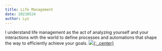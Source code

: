 ```yaml
---
title: Life Management
date: 20210524
author: Lyz
---
```


I understand life management as the act of analyzing yourself and your
interactions with the world to define processes and automations that shape the
way to efficiently achieve your goals.
[![](not-by-ai.svg){: .center}](https://notbyai.fyi)
